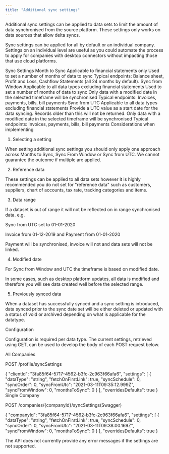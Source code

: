 ```yaml
---
title: "Additional sync settings"
---
```


Additional sync settings can be applied to data sets to limit the amount of data synchronised from the source platform. These settings only works on data sources that allow delta syncs.

Sync settings can be applied for all by default or an individual company. Settings on an individual level are useful as you could automate the process to apply for companies with desktop connectors without impacting those that use cloud platforms.

Sync Settings
Month to Sync
Applicable to financial statements only
Used to set a number of months of data to sync
Typical endpoints: Balance sheet, Profit and Loss, Cashflow Statements (all 24 months by default).
Sync from Window
Applicable to all data types excluding financial statements
Used to set a number of months of data to sync
Only data with a modified date in the selected timeframe will be synchronised
Typical endpoints: Invoices, payments, bills, bill payments
Sync from UTC
Applicable to all data types excluding financial statements
Provide a UTC value as a start date for the data syncing. Records older than this will not be returned.
Only data with a modified date in the selected timeframe will be synchronised
Typical endpoints: Invoices, payments, bills, bill payments
Considerations when implementing
1. Selecting a setting

When setting additional sync settings you should only apply one approach across Months to Sync, Sync From Window or Sync from UTC. We cannot guarantee the outcome if multiple are applied.

2. Reference data

These settings can be applied to all data sets however it is highly recommended you do not set for "reference data" such as customers, suppliers, chart of accounts, tax rate, tracking categories and items.

3. Data range

If a dataset is out of range it will not be reflected on in range synchronised data. e.g.

Sync from UTC set to 01-01-2020

Invoice from 01-12-2019 and Payment from 01-01-2020

Payment will be synchronised, invoice will not and data sets will not be linked.

4. Modified date

For Sync from Window and UTC the timeframe is based on modified date.

In some cases, such as desktop platform updates, all data is modified and therefore you will see data created well before the selected range.

5. Previously synced data

When a dataset has successfully synced and a sync setting is introduced, data synced prior to the sync date set will be either deleted or updated with a status of void or archived depending on what is applicable for the datatype.




Configuration

Configuration is required per data type. The current settings, retrieved using GET, can be used to develop the body of each POST request below.

All Companies

POST /profile/syncSettings

{
  "clientId": "3fa85f64-5717-4562-b3fc-2c963f66afa6",
  "settings": [
    {
      "dataType": "string",
      "fetchOnFirstLink": true,
      "syncSchedule": 0,
      "syncOrder": 0,
      "syncFromUtc": "2021-03-11T09:35:12.999Z",
      "syncFromWindow": 0,
      "monthsToSync": 0
    }
  ],
  "overridesDefaults": true
}
Single Company

POST /companies/{companyId}/syncSettings(Swagger)

{
  "companyId": "3fa85f64-5717-4562-b3fc-2c963f66afa6",
  "settings": [
    {
      "dataType": "string",
      "fetchOnFirstLink": true,
      "syncSchedule": 0,
      "syncOrder": 0,
      "syncFromUtc": "2021-03-11T09:38:00.169Z",
      "syncFromWindow": 0,
      "monthsToSync": 0
    }
  ],
  "overridesDefaults": true
}

The API does not currently provide any error messages if the settings are not supported.